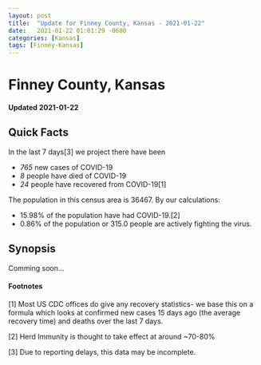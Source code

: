 ```yaml
---
layout: post
title:  "Update for Finney County, Kansas - 2021-01-22"
date:   2021-01-22 01:01:29 -0600
categories: [Kansas]
tags: [Finney-Kansas]
---
```


# Finney County, Kansas
#### Updated 2021-01-22

## Quick Facts

In the last 7 days[3] we project there have been
- *765* new cases of COVID-19
- *8* people have died of COVID-19
- *24* people have recovered from COVID-19[1]

The population in this census area is 36467. By our calculations:
- 15.98% of the population have had COVID-19.[2]
- 0.86% of the population or 315.0 people are actively fighting the virus.

## Synopsis

Comming soon...


#### Footnotes

[1] Most US CDC offices do give any recovery statistics- we base this on a formula which looks at confirmed new cases
15 days ago (the average recovery time) and deaths over the last 7 days.

[2] Herd Immunity is thought to take effect at around ~70-80%

[3] Due to reporting delays, this data may be incomplete.
 
    